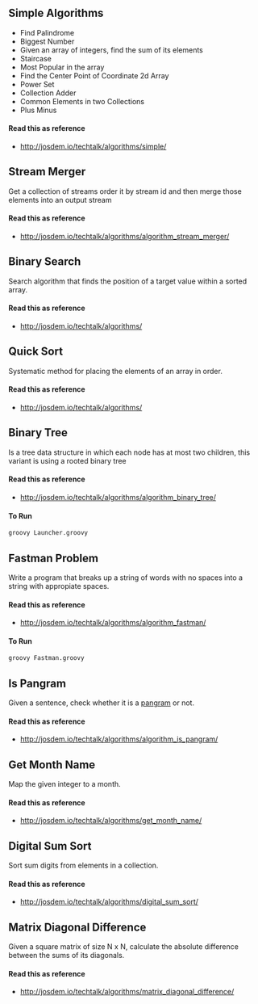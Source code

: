 Simple Algorithms
---------------------------------------------

* Find Palindrome
* Biggest Number
* Given an array of  integers, find the sum of its elements
* Staircase
* Most Popular in the array
* Find the Center Point of Coordinate 2d Array
* Power Set
* Collection Adder
* Common Elements in two Collections
* Plus Minus

#### Read this as reference

 * http://josdem.io/techtalk/algorithms/simple/


Stream Merger
----------------------------------------------

 Get a collection of streams order it by stream id and then merge those elements into an output stream

#### Read this as reference

 * http://josdem.io/techtalk/algorithms/algorithm_stream_merger/


 Binary Search
 ----------------------------------------------

Search algorithm that finds the position of a target value within a sorted array.


#### Read this as reference

* http://josdem.io/techtalk/algorithms/


 Quick Sort
 ----------------------------------------------

 Systematic method for placing the elements of an array in order.


#### Read this as reference

* http://josdem.io/techtalk/algorithms/


Binary Tree
------------------------------------------------

 Is a tree data structure in which each node has at most two children, this variant is using a rooted binary tree


#### Read this as reference

* http://josdem.io/techtalk/algorithms/algorithm_binary_tree/


#### To Run

```bash
groovy Launcher.groovy
```


Fastman Problem
------------------------------------------------

Write a program that breaks up a string of words with no spaces into a string with appropiate spaces.


#### Read this as reference

* http://josdem.io/techtalk/algorithms/algorithm_fastman/


#### To Run

```bash
groovy Fastman.groovy
```


Is Pangram
------------------------------------------------

Given a sentence, check whether it is a [pangram](https://en.wikipedia.org/wiki/Pangram) or not.


#### Read this as reference

* http://josdem.io/techtalk/algorithms/algorithm_is_pangram/


Get Month Name
------------------------------------------------

Map the given integer to a month.


#### Read this as reference

* http://josdem.io/techtalk/algorithms/get_month_name/


Digital Sum Sort
------------------------------------------------

Sort sum digits from elements in a collection.


#### Read this as reference

* http://josdem.io/techtalk/algorithms/digital_sum_sort/


Matrix Diagonal Difference
------------------------------------------------

Given a square matrix of size N x N, calculate the absolute difference between the sums of its diagonals.


#### Read this as reference

* http://josdem.io/techtalk/algorithms/matrix_diagonal_difference/


